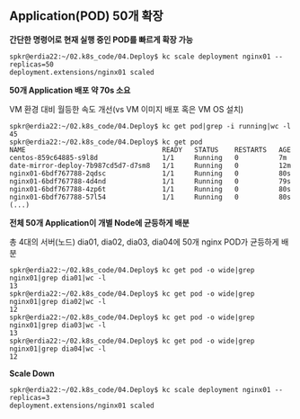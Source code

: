## Application(POD) 50개 확장
**간단한 명령어로 현재 실행 중인 POD를 빠르게 확장 가능**

```
spkr@erdia22:~/02.k8s_code/04.Deploy$ kc scale deployment nginx01 --replicas=50
deployment.extensions/nginx01 scaled
```

**50개 Application 배포 약 70s 소요**

VM 환경 대비 월등한 속도 개선(vs VM 이미지 배포 혹은 VM OS 설치)

```
spkr@erdia22:~/02.k8s_code/04.Deploy$ kc get pod|grep -i running|wc -l
45
spkr@erdia22:~/02.k8s_code/04.Deploy$ kc get pod
NAME                                  READY   STATUS    RESTARTS   AGE
centos-859c64885-s9l8d                1/1     Running   0          7m
date-mirror-deploy-7b987cd5d7-d7sm8   1/1     Running   0          12m
nginx01-6bdf767788-2qdsc              1/1     Running   0          80s
nginx01-6bdf767788-4d4nd              1/1     Running   0          79s
nginx01-6bdf767788-4zp6t              1/1     Running   0          80s
nginx01-6bdf767788-57l54              1/1     Running   0          80s
(...)
```

**전체 50개 Application이 개별 Node에 균등하게 배분**

총 4대의 서버(노드) dia01, dia02, dia03, dia04에 50개 nginx POD가 균등하게 배분

```
spkr@erdia22:~/02.k8s_code/04.Deploy$ kc get pod -o wide|grep nginx01|grep dia01|wc -l
13
spkr@erdia22:~/02.k8s_code/04.Deploy$ kc get pod -o wide|grep nginx01|grep dia02|wc -l
12
spkr@erdia22:~/02.k8s_code/04.Deploy$ kc get pod -o wide|grep nginx01|grep dia03|wc -l
13
spkr@erdia22:~/02.k8s_code/04.Deploy$ kc get pod -o wide|grep nginx01|grep dia04|wc -l
12
```

**Scale Down**
```
spkr@erdia22:~/02.k8s_code/04.Deploy$ kc scale deployment nginx01 --replicas=3
deployment.extensions/nginx01 scaled
```
